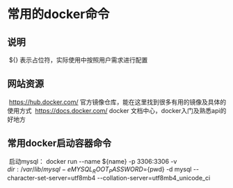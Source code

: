 # 常用的docker命令

## 说明
  ${} 表示占位符，实际使用中按照用户需求进行配置
  
## 网站资源
  https://hub.docker.com/ 官方镜像仓库，能在这里找到很多有用的镜像及具体的使用方式
  https://docs.docker.com/ docker 文档中心，docker入门及熟悉api的好地方
  
## 常用docker启动容器命令
  启动mysql： docker run --name ${name} -p 3306:3306 -v ${dir}:/var/lib/mysql -e MYSQL_ROOT_PASSWORD=${pwd} -d mysql --character-set-server=utf8mb4 --collation-server=utf8mb4_unicode_ci
